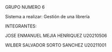 GRUPO NUMERO 6

Sistema a realizar: Gestión de una librería

INTEGRANTES:

JOSE ENMANUEL MEJIA HENRIQUEZ U20210506

WILBER SALVADOR SORTO SANCHEZ U20211001
